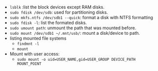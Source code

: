 - `lsblk` :list the block devices except RAM disks.
- `sudo fdisk /dev/sdb`: used for partitioning disks.
- `sudo mkfs.ntfs /dev/sdb1 --quick`: format a disk with NTFS formatting
- `sudo fdisk -l`: list the formated disks.
- `sudo umount path`: unmount the path that was mounted before.
- `sudo mount /dev/sdb1 ~/.mnt/usb/`: mount a disk/device to path.
- listing mounted file systems
  - `findmnt -l`
  - `mount`
- Mount with user access:
  - `sudo mount -o uid=USER_NAME,gid=USER_GROUP DEVICE_PATH MOUNT_POINT`